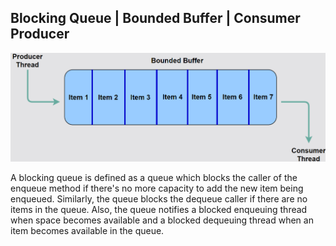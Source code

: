 ## Blocking Queue | Bounded Buffer | Consumer Producer

![img_1.png](img_1.png)

<p>
A blocking queue is defined as a queue which blocks the caller of the enqueue method 
if there's no more capacity to add the new item being enqueued. Similarly, the queue blocks 
the dequeue caller if there are no items in the queue. Also, the queue notifies a blocked enqueuing 
thread when space becomes available and a blocked dequeuing thread when an item becomes available in the queue.
</p>